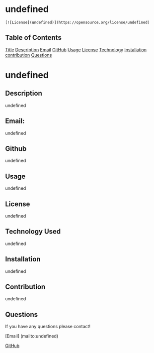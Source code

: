 # undefined
    [![License](undefined)](https://opensource.org/license/undefined)

## Table of Contents

[Title](#title)
[Description](#description)
[Email](#email)
[GitHub](#github)
[Usage](#usage)
[License](#license)
[Technology](#technology)
[Installation](#installation)
[contribution](#contribution)
[Questions](#questions)

    
# undefined

## Description
undefined

## Email:
undefined

## Github
undefined

## Usage
undefined

## License
undefined

## Technology Used
undefined

## Installation
undefined

## Contribution
undefined

## Questions
If you have any questions please contact!

[Email] (mailto:undefined)

[GitHub]("https://github.comundefined")
